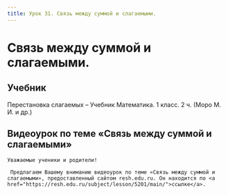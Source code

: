 ```yaml
---
title: Урок 31. Связь между суммой и слагаемыми.
---
```


# Связь между суммой и слагаемыми.

## Учебник

Перестановка слагаемых – Учебник Математика. 1 класс. 2 ч. (Моро М. И. и др.)

## Видеоурок по теме «Связь между суммой и слагаемыми»

<p>
	Уважаемые ученики и родители!  
</p>
<p>
	 Предлагаем Вашему вниманию видеоурок по теме «Связь между суммой и слагаемыми», предоставленный сайтом resh.edu.ru. Он находится по <a href="https://resh.edu.ru/subject/lesson/5201/main/">ссылке</a>.
</p>